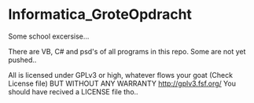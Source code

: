 # Informatica_GroteOpdracht
Some school excersise...

There are VB, C# and psd's of all programs in this repo. Some are not yet pushed..

All is licensed under GPLv3 or high, whatever flows your goat (Check License file)
BUT WITHOUT ANY WARRANTY
http://gplv3.fsf.org/
You should have recived a LICENSE file tho..
